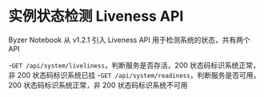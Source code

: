 # 实例状态检测 Liveness API


Byzer Notebook 从 v1.2.1 引入 Liveness API 用于检测系统的状态，共有两个 API

 -`GET /api/system/liveliness`，判断服务是否存活，200 状态码标识系统正常，非 200 状态码标识系统已挂
 -`GET /api/system/readiness`，判断服务是否可用，200 状态码标识系统正常，非 200 状态码标识系统不可用
